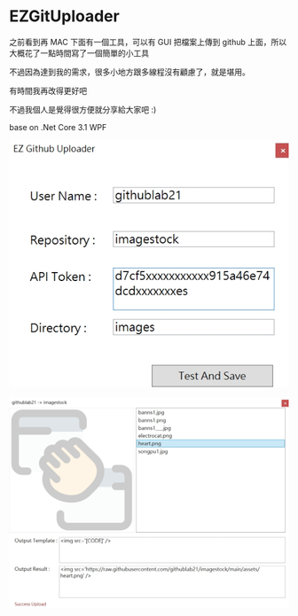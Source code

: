 # EZGitUploader

之前看到再 MAC 下面有一個工具，可以有 GUI 把檔案上傳到 github 上面，所以大概花了一點時間寫了一個簡單的小工具

不過因為達到我的需求，很多小地方跟多線程沒有顧慮了，就是堪用。

有時間我再改得更好吧 

不過我個人是覺得很方便就分享給大家吧 :)

base on .Net Core 3.1 WPF

![alt SampleResult](https://github.com/donma/EZGitUploader/blob/master/ezhitu1.jpg?raw=true)


![alt SampleResult](https://github.com/donma/EZGitUploader/blob/master/ezhitu2.jpg?raw=true)




